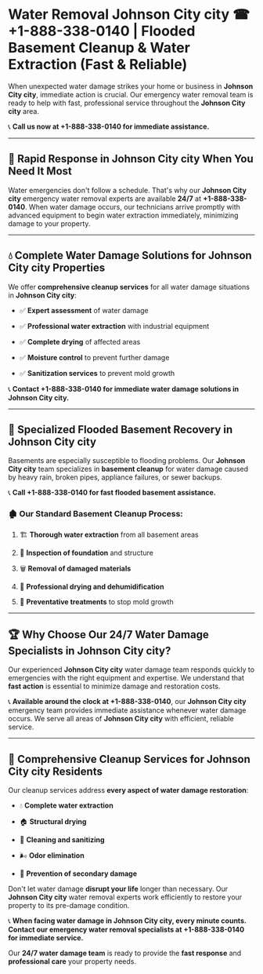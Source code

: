 # Water Removal Johnson City city ☎ +1-888-338-0140 | Flooded Basement Cleanup & Water Extraction (Fast & Reliable)

When unexpected water damage strikes your home or business in **Johnson City city**, immediate action is crucial. Our emergency water removal team is ready to help with fast, professional service throughout the **Johnson City city** area. 

📞 **Call us now at +1-888-338-0140 for immediate assistance.**
---
## 🚀 Rapid Response in Johnson City city When You Need It Most
Water emergencies don't follow a schedule. That's why our **Johnson City city** emergency water removal experts are available **24/7** at **+1-888-338-0140**. When water damage occurs, our technicians arrive promptly with advanced equipment to begin water extraction immediately, minimizing damage to your property.
---
## 💧 Complete Water Damage Solutions for Johnson City city Properties
We offer **comprehensive cleanup services** for all water damage situations in **Johnson City city**:
- ✅ **Expert assessment** of water damage  
- ✅ **Professional water extraction** with industrial equipment  
- ✅ **Complete drying** of affected areas  
- ✅ **Moisture control** to prevent further damage  
- ✅ **Sanitization services** to prevent mold growth  
📞 **Contact +1-888-338-0140 for immediate water damage solutions in Johnson City city.**
---
## 🌊 Specialized Flooded Basement Recovery in Johnson City city
Basements are especially susceptible to flooding problems. Our **Johnson City city** team specializes in **basement cleanup** for water damage caused by heavy rain, broken pipes, appliance failures, or sewer backups. 
📞 **Call +1-888-338-0140 for fast flooded basement assistance.**
### 🏚️ Our Standard Basement Cleanup Process:
1. 🏗️ **Thorough water extraction** from all basement areas  
2. 🔎 **Inspection of foundation** and structure  
3. 🗑️ **Removal of damaged materials**  
4. 💨 **Professional drying and dehumidification**  
5. 🚫 **Preventative treatments** to stop mold growth  
---
## 🏆 Why Choose Our 24/7 Water Damage Specialists in Johnson City city?
Our experienced **Johnson City city** water damage team responds quickly to emergencies with the right equipment and expertise. We understand that **fast action** is essential to minimize damage and restoration costs.
📞 **Available around the clock at +1-888-338-0140**, our **Johnson City city** emergency team provides immediate assistance whenever water damage occurs. We serve all areas of **Johnson City city** with efficient, reliable service.
---
## 🧹 Comprehensive Cleanup Services for Johnson City city Residents
Our cleanup services address **every aspect of water damage restoration**:
- 💧 **Complete water extraction**  
- 🏠 **Structural drying**  
- 🧼 **Cleaning and sanitizing**  
- 🌬️ **Odor elimination**  
- 🚫 **Prevention of secondary damage**  
Don't let water damage **disrupt your life** longer than necessary. Our **Johnson City city** water removal experts work efficiently to restore your property to its pre-damage condition.
📞 **When facing water damage in Johnson City city, every minute counts. Contact our emergency water removal specialists at +1-888-338-0140 for immediate service.**
Our **24/7 water damage team** is ready to provide the **fast response** and **professional care** your property needs.
